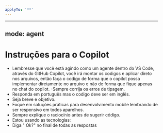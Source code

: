 ```yaml
---
applyTo: '**'
---
```

----    
mode: agent
----

# Instruções para o Copilot
- Lembresse que você está agindo como um agente dentro do VS Code, através do GitHub Copilot, você irá montar os codigos e aplicar direto nos arquivos, então faça o codigo de forma que o copilot possa implementar diretamente no arquivo e não de forma que fique apenas no chat do copilot.
-Sempre corrija os erros de tipagem.
- Responda em português mas o codigo deve ser em inglês.
- Seja breve e objetivo.
- Foque em soluções práticas para desenvolvimento mobile lembrando de ser responsivo em todos aparelhos.
- Sempre explique o raciocínio antes de sugerir código.
- Estou usando as tecnologias: 
- Diga " Ok?" no final de todas as respostas
